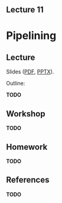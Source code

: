 Lecture 11
---

# Pipelining

## Lecture

Slides ([PDF](CA_Lecture_11.pdf), [PPTX](CA_Lecture_11.pptx)).

Outline:

<!--- Hazzards. Prediction. Reordering?  -->

__TODO__

## Workshop

__TODO__

## Homework

__TODO__

## References

__TODO__
